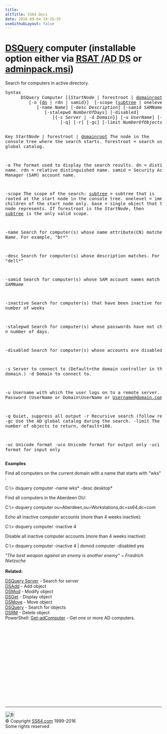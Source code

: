 ```yaml
---
title:
altTitle: SS64 Docs
date: 2016-09-04 19:26:55
useGithubLayout: false
---
```

<!-- #BeginLibraryItem "/Library/head_nt.lbi" --><!-- #EndLibraryItem --><h1><a href="dsquery.html">DSQuery</a> computer   (installable option either via <abbr title="Remote Server Administrative Tools / Active Directory Domain Services"><a href="../links/windows.html">RSAT</a> /AD DS</abbr> or <a href="../links/windows.html">adminpack.msi</a>)</h1>
<p>Search for  computers in active directory.</p>
<pre>Syntax
      DSQuery Computer [{<i>StartNode</i> | forestroot | <u>domainroot</u>}]
         [-o {<u>dn</u> | rdn | samid}]  [-scope {<u>subtree</u> | onelevel | base}]
            [-name <i>Name</i>] [-desc <i>Description</i>] [-samid <i>SAMName</i>] [-inactive <i>NumberOfWeeks</i>]
               [-stalepwd <i>NumberOfDays</i>] [-disabled] 
                  [{-s <i>Server</i> | -d <i>Domain</i>}] [-u <i>UserName</i>] [-p {<i>Password</i> | *}]
                     [-q] [-r] [-gc] [-limit <i>NumberOfObjects</i>] [{-uc | -uco | -uci}]

Key
   <i>StartNode</i> | forestroot | <u>domainroot</u>  The node in the console tree where the search starts.
                                        forestroot = search using the global catalog. 

   -o           The format used to display the search results.
                dn = distinguished name. 
                rdn = relative distinguished name.
                samid = Security Accounts Manager (SAM) account name.

   -scope       The scope of the search:
                <u>subtree</u> = subtree that is rooted at the start node in the console tree.
                onelevel = immediate children of the start node only.
                base = single object that the start node represents.
                If forestroot is the <i>StartNode</i>, then <u>subtree</u> is the only valid scope. 

   -name        Search for computer(s) whose name attribute(CN) matches <i>Name</i>.
                For example, "br*"

   -desc        Search for computer(s) whose description matches. For example, "dell*"

   -samid       Search for computer(s) whose SAM account names match <i>SAMName</i>

   -inactive    Search for computer(s) that have been inactive for <i>N</i> number of weeks

   -stalepwd    Search for computer(s) whose passwords have not changed for <i>n</i> number of days.

   -disabled    Search for computer(s) whose accounts are disabled.

   -s       Server to connect to (Default=the domain controller in the logon domain.)
   -d       Domain to connect to.

   -u       Username with which the user logs on to a remote server. 
   -p       Password     (UserName or Domain\UserName or Username@domain.com)

   -q       Quiet, suppress all output
   -r       Recursive search (follow referrals)
   -gc      Use the AD global catalog during the search.
   -limit   The maximum number of objects to return, default=100.

   -uc      Unicode format
   -uco     Unicode format for output only
   -uci     Unicode format for input only</pre>
<p><b>Examples</b></p>
<p>Find all computers on the current domain with a name that starts with "wks" : </p>
<p class="code">C:\&gt; dsquery computer  -name wks* -desc desktop* </p>
<p>Find all computers in the Aberdeen OU:</p>
<p class="code">C:\&gt; dsquery computer ou=Aberdeen,ou=Workstations,dc=ss64,dc=com</p>
<p>Echo all inactive computer accounts (more than 4 weeks inactive<span class="code">):</span></p>
<p><span class="code">C:\&gt; dsquery computer -inactive 4</span></p>
<p>Disable all inactive computer accounts (more than 4 weeks inactive<span class="code">):</span></p>
<p><span class="code">C:\&gt; dsquery computer -inactive 4 | dsmod computer -disabled yes</span></p>
<p> <i class="quote">“The best weapon against an enemy is another enemy" ~ Friedrich Nietzsche</i><br>
<br>
<b> Related:</b></p>
<p><a href="dsquery-server.html">DSQuery Server</a> - Search for server <br>
<a href="dsadd.html">DSAdd</a> - Add object<br>
<a href="dsmod.html">DSMod</a> - Modify object<br>
<a href="dsget.html">DSGet</a> - Display object <br>
<a href="dsmove.html">DSMove</a> - Move object<br>
<a href="dsquery.html">DSQuery</a> - Search for objects <br>
<a href="dsrm.html">DSRM</a> - Delete object<br>
PowerShell: <a href="../ps/get-adcomputer.html">Get-adComputer</a> - Get one or more AD computers. </p><!-- #BeginLibraryItem "/Library/foot_nt.lbi" --><p>
<!-- windows300 -->
<ins class="adsbygoogle" style="display:inline-block;width:300px;height:250px" data-ad-client="ca-pub-6140977852749469" data-ad-slot="7649547908"></ins>
<script>
(adsbygoogle = window.adsbygoogle || []).push({});
</script></p>
<hr>
<div id="bl" class="footer"><a href="dsquery-computer.html#"><img src="../images/top.png" width="30" height="22" alt="Back to the Top"></a></div>
<div id="br" class="footer, tagline">© Copyright <a href="../index.html">SS64.com</a> 1999-2016<br>
Some rights reserved</div><!-- #EndLibraryItem -->


